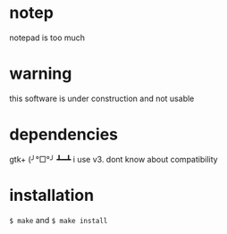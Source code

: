 # notep
notepad is too much

# warning
this software is under construction and not usable

# dependencies
gtk+ (╯°□°╯ ┻━┻
i use v3. dont know about compatibility

# installation
`$ make`
and
`$ make install`
